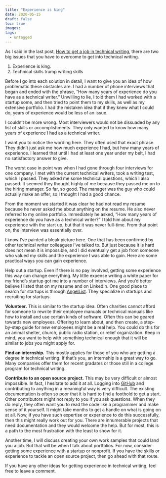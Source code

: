 ```yaml
---
title: "Experience is king"
date: 2020-05-15
draft: false
toc: true
images:
tags:
  - untagged
---
```



As I said in the last post, [How to get a job in technical writing](https://aaronkredshaw.com/2020/05/07/elementor-1195/),  there are two big issues that you have to overcome to get into technical writing. 

1. Experience is king.
2. Technical skills trump writing skills

Before I go into each solution in detail, I want to give you an idea of how problematic these obstacles are. I had a number of phone interviews that began and ended with the phrase, “How many years of experience do you have as a technical writer.” Unwilling to lie, I told them I had worked with a startup some, and then tried to point them to my skills, as well as my extensive portfolio. I had the mistaken idea that if they knew what I could do, years of experience would be less of an issue.

I couldn’t be more wrong. Most interviewers would not be dissuaded by any list of skills or accomplishments. They only wanted to know how many years of experience I had as a technical writer.

I want you to notice the wording here. They often used that exact phrase. They didn’t just ask me how much experience I had, but how many years of experience. I learned that until I had at least one year under my belt, I had no satisfactory answer to give.

The worst case in point was when I had gone through four interviews for one company. I met with the current technical writers, took a writing test, which I passed. They asked me some technical questions, which I also passed. It seemed they thought highly of me because they passed me on to the hiring manager. So far, so good. The manager was the guy who could actually make an offer, so I thought I had a good chance.

From the moment we started it was clear he had not read my resume because he never asked me about anything on the resume. He also never referred to my online portfolio. Immediately he asked, “How many years of experience do you have as a technical writer?” I told him about my experience with the start up, but that it was never full-time. From that point on, the interview was essentially over.

I know I’ve painted a bleak picture here. One that has been confirmed by other technical writer colleagues I’ve talked to. But just because it is hard does not mean it is impossible, and I did eventually get a job from someone who valued my skills and the experience I was able to gain. Here are some practical ways you can gain experience.

Help out a startup. Even if there is no pay involved, getting some experience this way can change everything. My little expense writing a white paper for my friend’s startup got me into a number of interviews. And you’d better believe I listed that on my resume and on LinkedIn. One good place to search for startups is through [AngelList](https://angel.co). They specialize in startups and recruiting for startups.

**Volunteer.** This is similar to the startup idea. Often charities cannot afford for someone to rewrite their employee manuals or technical manuals like how to install and use certain kinds of software. Often this can be geared towards new employees. Offering to learn about, and then create, a step-by-step guide for new employees might be a real help. You could do this for an animal shelter, church, public radio station, or relief organization. Keep in mind, you want to help with something technical enough that it will be similar to jobs you might apply for.

**Find an internship.** This mostly applies for those of you who are getting a degree in technical writing. If that’s you, an internship is a great way to go. Many companies offer them for recent gradates or those still in a college program for technical writing.

**Contribute to an open source project.** This may be very difficult or almost impossible. In fact, I hesitate to add it at all. Logging into [GitHub](https://github.com) and contributing to anything in a meaningful way is very difficult. The existing documentation is often so poor that it is hard to find a foothold to get a start. Other contributors might not reply to you if you ask questions. When they do reply, they often want you to read the code like a programmer and make sense of it yourself. It might take months to get a handle on what is going on at all. Now, if you have such expertise or experience to do this successfully, then this might really work out for you. There are innumerable projects that need documentation and they would welcome the help. But for most, this is a path to the most frustration with the least to show for it.

Another time, I will discuss creating your own work samples that could land you a job. But that will be when I talk about portfolios. For now, consider getting some experience with a startup or nonprofit. If you have the skills or experience to tackle an open source project, then go ahead with that route.

If you have any other ideas for getting experience in technical writing, feel free to leave a comment.